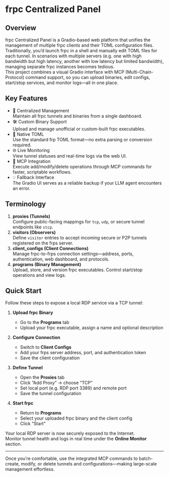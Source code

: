 # frpc Centralized Panel

## Overview
frpc Centralized Panel is a Gradio-based web platform that unifies the management of multiple frpc clients and their TOML configuration files.  
Traditionally, you’d launch frpc in a shell and manually edit TOML files for each tunnel. In scenarios with multiple servers (e.g. one with high bandwidth but high latency, another with low latency but limited bandwidth), managing separate frpc instances becomes tedious.  
This project combines a visual Gradio interface with MCP (Multi-Chain-Protocol) command support, so you can upload binaries, edit configs, start/stop services, and monitor logs—all in one place.

## Key Features
- 📁 Centralized Management  
  Maintain all frpc tunnels and binaries from a single dashboard.  
- 🛠️ Custom Binary Support  
  Upload and manage unofficial or custom-built frpc executables.  
- 📜 Native TOML  
  Use the standard frp TOML format—no extra parsing or conversion required.  
- 🌐 Live Monitoring  
  View tunnel statuses and real-time logs via the web UI.  
- 🚀 MCP Integration  
  Execute add/modify/delete operations through MCP commands for faster, scriptable workflows.  
- 💡 Fallback Interface  
  The Gradio UI serves as a reliable backup if your LLM agent encounters an error.

## Terminology
1. **proxies (Tunnels)**  
   Configure public-facing mappings for `tcp`, `udp`, or secure tunnel endpoints like `stcp`.  
2. **visitors (Observers)**  
   Define `visitor` entries to accept incoming secure or P2P tunnels registered on the frps server.  
3. **client_configs (Client Connections)**  
   Manage frpc-to-frps connection settings—address, ports, authentication, web dashboard, and protocols.  
4. **programs (Binary Management)**  
   Upload, store, and version frpc executables. Control start/stop operations and view logs.

## Quick Start
Follow these steps to expose a local RDP service via a TCP tunnel:

1. **Upload frpc Binary**  
   - Go to the **Programs** tab  
   - Upload your frpc executable, assign a name and optional description  

2. **Configure Connection**  
   - Switch to **Client Configs**  
   - Add your frps server address, port, and authentication token  
   - Save the client configuration  

3. **Define Tunnel**  
   - Open the **Proxies** tab  
   - Click “Add Proxy” → choose “TCP”  
   - Set local port (e.g. RDP port 3389) and remote port  
   - Save the tunnel configuration  

4. **Start frpc**  
   - Return to **Programs**  
   - Select your uploaded frpc binary and the client config  
   - Click “Start”  

Your local RDP server is now securely exposed to the Internet.  
Monitor tunnel health and logs in real time under the **Online Monitor** section.

---

Once you’re comfortable, use the integrated MCP commands to batch-create, modify, or delete tunnels and configurations—making large-scale management effortless.